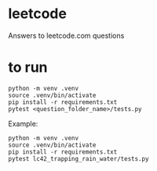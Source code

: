 # leetcode
Answers  to leetcode.com questions

# to run

```
python -m venv .venv
source .venv/bin/activate
pip install -r requirements.txt
pytest <question_folder_name>/tests.py
```

Example:

```
python -m venv .venv
source .venv/bin/activate
pip install -r requirements.txt
pytest lc42_trapping_rain_water/tests.py
```
